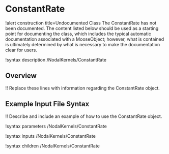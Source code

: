 # ConstantRate

!alert construction title=Undocumented Class
The ConstantRate has not been documented. The content listed below should be used as a starting point for
documenting the class, which includes the typical automatic documentation associated with a
MooseObject; however, what is contained is ultimately determined by what is necessary to make the
documentation clear for users.

!syntax description /NodalKernels/ConstantRate

## Overview

!! Replace these lines with information regarding the ConstantRate object.

## Example Input File Syntax

!! Describe and include an example of how to use the ConstantRate object.

!syntax parameters /NodalKernels/ConstantRate

!syntax inputs /NodalKernels/ConstantRate

!syntax children /NodalKernels/ConstantRate
